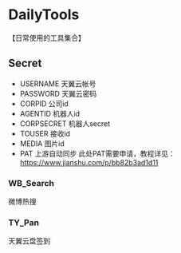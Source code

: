 # DailyTools

【日常使用的工具集合】
## Secret

- USERNAME
  天翼云帐号
- PASSWORD
  天翼云密码
- CORPID
  公司id
- AGENTID
  机器人id
- CORPSECRET
  机器人secret
- TOUSER
  接收id
- MEDIA
  图片id
- PAT 
  上游自动同步
  此处PAT需要申请，教程详见：https://www.jianshu.com/p/bb82b3ad1d11

### WB_Search 

微博热搜

### TY_Pan 

天翼云盘签到 